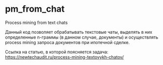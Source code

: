 # pm_from_chat
Process mining from text chats

Данный код позволяет обрабатывать текстовые чаты, выделять в них определенные n-граммы (в данном случае, документы) и осуществлять process mining запроса документов при ипотечной сделке. 

Ссылка на статью, в которой поясняется задача: https://newtechaudit.ru/process-mining-textovykh-chatov/
